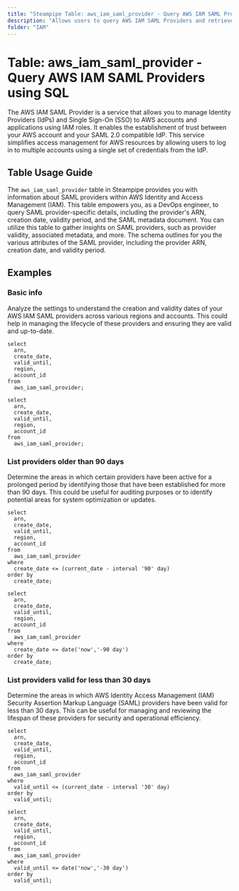 ```yaml
---
title: "Steampipe Table: aws_iam_saml_provider - Query AWS IAM SAML Providers using SQL"
description: "Allows users to query AWS IAM SAML Providers and retrieve detailed information about each SAML provider within AWS Identity and Access Management (IAM)."
folder: "IAM"
---
```


# Table: aws_iam_saml_provider - Query AWS IAM SAML Providers using SQL

The AWS IAM SAML Provider is a service that allows you to manage Identity Providers (IdPs) and Single Sign-On (SSO) to AWS accounts and applications using IAM roles. It enables the establishment of trust between your AWS account and your SAML 2.0 compatible IdP. This service simplifies access management for AWS resources by allowing users to log in to multiple accounts using a single set of credentials from the IdP.

## Table Usage Guide

The `aws_iam_saml_provider` table in Steampipe provides you with information about SAML providers within AWS Identity and Access Management (IAM). This table empowers you, as a DevOps engineer, to query SAML provider-specific details, including the provider's ARN, creation date, validity period, and the SAML metadata document. You can utilize this table to gather insights on SAML providers, such as provider validity, associated metadata, and more. The schema outlines for you the various attributes of the SAML provider, including the provider ARN, creation date, and validity period.

## Examples

### Basic info
Analyze the settings to understand the creation and validity dates of your AWS IAM SAML providers across various regions and accounts. This could help in managing the lifecycle of these providers and ensuring they are valid and up-to-date.

```sql+postgres
select
  arn,
  create_date,
  valid_until,
  region,
  account_id
from
  aws_iam_saml_provider;
```

```sql+sqlite
select
  arn,
  create_date,
  valid_until,
  region,
  account_id
from
  aws_iam_saml_provider;
```

### List providers older than 90 days
Determine the areas in which certain providers have been active for a prolonged period by identifying those that have been established for more than 90 days. This could be useful for auditing purposes or to identify potential areas for system optimization or updates.

```sql+postgres
select
  arn,
  create_date,
  valid_until,
  region,
  account_id
from
  aws_iam_saml_provider
where
  create_date <= (current_date - interval '90' day)
order by
  create_date;
```

```sql+sqlite
select
  arn,
  create_date,
  valid_until,
  region,
  account_id
from
  aws_iam_saml_provider
where
  create_date <= date('now','-90 day')
order by
  create_date;
```

### List providers valid for less than 30 days
Determine the areas in which AWS Identity Access Management (IAM) Security Assertion Markup Language (SAML) providers have been valid for less than 30 days. This can be useful for managing and reviewing the lifespan of these providers for security and operational efficiency.

```sql+postgres
select
  arn,
  create_date,
  valid_until,
  region,
  account_id
from
  aws_iam_saml_provider
where
  valid_until <= (current_date - interval '30' day)
order by
  valid_until;
```

```sql+sqlite
select
  arn,
  create_date,
  valid_until,
  region,
  account_id
from
  aws_iam_saml_provider
where
  valid_until <= date('now','-30 day')
order by
  valid_until;
```